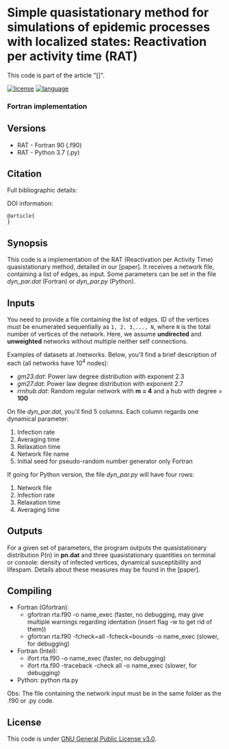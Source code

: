 # Simple quasistationary method for simulations of epidemic processes with localized states: Reactivation per activity time (RAT)

This code is part of the article "[]".

[![license](https://img.shields.io/badge/licence-GPLv3-brightgreen.svg)](http://choosealicense.com/licenses/gpl-3.0/)
[![language](https://img.shields.io/badge/built%20with-Fortran-blue.svg)](https://gcc.gnu.org/fortran/)

### Fortran implementation

## Versions

* RAT - Fortran 90 (.f90)
* RAT - Python 3.7 (.py)

## Citation

Full bibliographic details: 

DOI information: 

```
@article{
}
```

## Synopsis

This code is a implementation of the RAT (Reactivation per Activity Time) quasistationary method, detailed in our [paper]. It receives a network file, containing a list of edges, as input. Some parameters can be set in the file *dyn_par.dat* (Fortran) or *dyn_par.py* (Python). 

## Inputs

You need to provide a file containing the list of edges. ID of the vertices must be enumerated sequentially as `1, 2, 3,..., N`, where `N` is the total number of vertices of the network. Here, we assume  __undirected__ and __unweighted__ networks without multiple neither self connections.

Examples of datasets at /networks. Below, you'll find a brief description of each (all networks have 10<sup>4</sup> nodes):

* *gm23.dat*: Power law degree distribution with exponent 2.3
* *gm27.dat*: Power law degree distribution with exponent 2.7
* *rrnhub.dat*: Random regular network with **m = 4** and a hub with degree = **100**

On file *dyn_par.dat*, you'll find 5 columns. Each column regards one dynamical parameter:
1. Infection rate
2. Averaging time
3. Relaxation time
4. Network file name
5. Initial seed for pseudo-random number generator only Fortran

If going for Python version, the file *dyn_par.py* will have four rows:
1. Network file
2. Infection rate
3. Relaxation time
4. Averaging time

## Outputs

For a given set of parameters, the program outputs the quasistationary distribution P(n) in **pn.dat** and three quasistationary quantities on terminal or console: density of infected vertices, dynamical susceptibility and lifespam. Details about these measures may be found in the [paper].

## Compiling 
* Fortran (Gfortran): 
  * gfortran rta.f90 -o name_exec (faster, no debugging, may give multiple warnings regarding identation (insert flag -w to get rid of them))
  * gfortran rta.f90 -fcheck=all -fcheck=bounds -o name_exec (slower, for debugging)
* Fortran (Intel): 
  * ifort rta.f90 -o name_exec (faster, no debugging)
  * ifort rta.f90 -traceback -check all -o name_exec (slower, for debugging)
* Python: python rta.py

Obs: The file containing the network input must be in the same folder as the .f90 or .py code.

## License

This code is under [GNU General Public License v3.0](http://choosealicense.com/licenses/gpl-3.0/).
